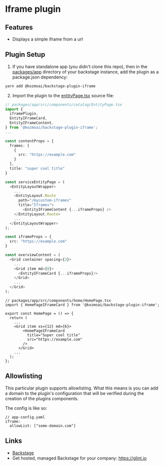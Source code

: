 # Iframe plugin

## Features

- Displays a simple iframe from a url

## Plugin Setup

1. If you have standalone app (you didn't clone this repo), then in the [packages/app](https://github.com/backstage/backstage/blob/master/packages/app/) directory of your backstage instance, add the plugin as a package.json dependency:

```bash
yarn add @kozmoai/backstage-plugin-iframe
```

2. Import the plugin to the [entityPage.tsx](https://github.com/backstage/backstage/blob/master/packages/app/src/components/catalog/EntityPage.tsx) source file:

```ts
// packages/app/src/components/catalog/EntityPage.tsx
import {
  iframePlugin,
  EntityIFrameCard,
  EntityIFrameContent,
} from '@kozmoai/backstage-plugin-iframe';
...

const contentProps = {
  frames: [
    {
      src: "https://example.com"
    }
  ],
  title: "super cool title"
}

const serviceEntityPage = (
  <EntityLayoutWrapper>
    ...
    <EntityLayout.Route
      path="/mycustom-iframes"
      title="Iframes">
        <EntityIFrameContent {...iframeProps} />
    </EntityLayout.Route>
    ...
  </EntityLayoutWrapper>
);

const iframeProps = {
  src: "https://example.com"
}

const overviewContent = (
  <Grid container spacing={3}>
    ...
    <Grid item md={8}>
      <EntityIFrameCard {...iframeProps}/>
    </Grid>
    ...
  </Grid>
);
```

```tsx
// packages/app/src/components/home/HomePage.tsx
import { HomePageIFrameCard } from '@kozmoai/backstage-plugin-iframe';

export const HomePage = () => {
  return (
    ...
    <Grid item xs={12} md={6}>
        <HomePageIFrameCard
          title="Super cool title"
          src="https://example.com"
        />
      </Grid>
    ...
  );
};
```

## Allowlisting

This particular plugin supports allowlisting. What this means is you can add a domain to the plugin's configuration that will be verified during the creation of the plugins components.

The config is like so:

```
// app-config.yaml
iframe:
  allowList: ["some-domain.com"]
```

## Links

- [Backstage](https://backstage.io)
- Get hosted, managed Backstage for your company: https://glint.io
